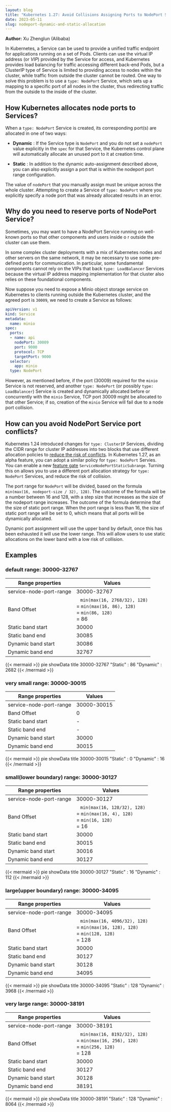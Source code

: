 ```yaml
---
layout: blog
title: "Kubernetes 1.27: Avoid Collisions Assigning Ports to NodePort Services"
date: 2023-05-11
slug: nodeport-dynamic-and-static-allocation
---
```


**Author:** Xu Zhenglun (Alibaba)

In Kubernetes, a Service can be used to provide a unified traffic endpoint for 
applications running on a set of Pods. Clients can use the virtual IP address (or _VIP_) provided
by the Service for access, and Kubernetes provides load balancing for traffic accessing
different back-end Pods, but a ClusterIP type of Service is limited to providing access to
nodes within the cluster, while traffic from outside the cluster cannot be routed.
One way to solve this problem is to use a `type: NodePort` Service, which sets up a mapping
to a specific port of all nodes in the cluster, thus redirecting traffic from the
outside to the inside of the cluster.

## How Kubernetes allocates node ports to Services?

When a `type: NodePort` Service is created, its corresponding port(s) are allocated in one
of two ways:

- **Dynamic** : If the Service type is `NodePort` and you do not set a `nodePort` 
  value explicitly in the `spec` for that Service, the Kubernetes control plane will
  automatically allocate an unused port to it at creation time.

- **Static** : In addition to the dynamic auto-assignment described above, you can also
  explicitly assign a port that is within the nodeport port range configuration.

The value of `nodePort` that you manually assign must be unique across the whole cluster.
Attempting to create a Service of `type: NodePort` where you explicitly specify a node port that
was already allocated results in an error.

## Why do you need to reserve ports of NodePort Service? 
Sometimes, you may want to have a NodePort Service running on well-known ports
so that other components and users inside o r outside the cluster can use them.

In some complex cluster deployments with a mix of Kubernetes nodes and other servers on the same network, 
it may be necessary to use some pre-defined ports for communication. In particular, some fundamental
components cannot rely on the VIPs that back `type: LoadBalancer` Services
because the virtual IP address mapping implementation for that cluster also relies on
these foundational components.

Now suppose you need to expose a Minio object storage service on Kubernetes to clients 
running outside the Kubernetes cluster, and the agreed port is `30009`, we need to 
create a Service as follows:

```yaml
apiVersion: v1
kind: Service
metadata:
  name: minio
spec:
  ports:
  - name: api
    nodePort: 30009
    port: 9000
    protocol: TCP
    targetPort: 9000
  selector:
    app: minio
  type: NodePort
```

However, as mentioned before, if the port (30009) required for the `minio` Service is not reserved,
and another `type: NodePort` (or possibly `type: LoadBalancer`) Service is created and dynamically
allocated before or concurrently with the `minio` Service, TCP port 30009 might be allocated to that
other Service; if so, creation of the `minio` Service will fail due to a node port collision.

## How can you avoid NodePort Service port conflicts? 
Kubernetes 1.24 introduced changes for `type: ClusterIP` Services, dividing the CIDR range for cluster
IP addresses into two blocks that use different allocation policies to [reduce the risk of conflicts](/docs/reference/networking/virtual-ips/#avoiding-collisions).
In Kubernetes 1.27, as an alpha feature, you can adopt a similar policy for `type: NodePort` Servies.
You can enable a new [feature gate](/docs/reference/command-line-tools-reference/feature-gates/)
`ServiceNodePortStaticSubrange`. Turning this on allows you to use a different port allocation strategy
for `type: NodePort` Services, and reduce the risk of collision.

The port range for `NodePort` will be divided, based on the formula `min(max(16, nodeport-size / 32), 128)`. 
The outcome of the formula will be a number between 16 and 128, with a step size that increases as the 
size of the nodeport range increases. The outcome of the formula determine that the size of static port 
range. When the port range is less than 16, the size of static port range will be set to 0, 
which means that all ports will be dynamically allocated.

Dynamic port assignment will use the upper band by default, once this has been exhausted it will use the lower range.
This will allow users to use static allocations on the lower band with a low risk of collision.

## Examples

### default range: 30000-32767
| Range properties        | Values                                                |
|-------------------------|-------------------------------------------------------|
| service-node-port-range | 30000-32767                                           |
| Band Offset             | &ensp; `min(max(16, 2768/32), 128)` <br>= `min(max(16, 86), 128)` <br>= `min(86, 128)` <br>= 86 |
| Static band start       | 30000                                                 |
| Static band end         | 30085                                                 |
| Dynamic band start      | 30086                                                 |
| Dynamic band end        | 32767                                                 |

{{< mermaid >}}
pie showData
    title 30000-32767
    "Static" : 86
    "Dynamic" : 2682
{{< /mermaid >}}

### very small range: 30000-30015
| Range properties        | Values                                                |
|-------------------------|-------------------------------------------------------|
| service-node-port-range | 30000-30015                                           |
| Band Offset             | 0                                                     |
| Static band start       | -                                                     |
| Static band end         | -                                                     |
| Dynamic band start      | 30000                                                 |
| Dynamic band end        | 30015                                                 |

{{< mermaid >}}
pie showData
    title 30000-30015
    "Static" : 0
    "Dynamic" : 16
{{< /mermaid >}}

### small(lower boundary) range: 30000-30127
| Range properties        | Values                                                |
|-------------------------|-------------------------------------------------------|
| service-node-port-range | 30000-30127                                           |
| Band Offset             | &ensp; `min(max(16, 128/32), 128)` <br>= `min(max(16, 4), 128)` <br>= `min(16, 128)` <br>= 16 |
| Static band start       | 30000                                                 |
| Static band end         | 30015                                                 |
| Dynamic band start      | 30016                                                 |
| Dynamic band end        | 30127                                                 |

{{< mermaid >}}
pie showData
    title 30000-30127
    "Static" : 16
    "Dynamic" : 112
{{< /mermaid >}}

### large(upper boundary) range: 30000-34095
| Range properties        | Values                                                |
|-------------------------|-------------------------------------------------------|
| service-node-port-range | 30000-34095                                           |
| Band Offset             | &ensp; `min(max(16, 4096/32), 128)` <br>= `min(max(16, 128), 128)` <br>= `min(128, 128)` <br>= 128 |
| Static band start       | 30000                                                 |
| Static band end         | 30127                                                 |
| Dynamic band start      | 30128                                                 |
| Dynamic band end        | 34095                                                 |

{{< mermaid >}}
pie showData
    title 30000-34095
    "Static" : 128
    "Dynamic" : 3968
{{< /mermaid >}}

### very large range: 30000-38191
| Range properties        | Values                                                |
|-------------------------|-------------------------------------------------------|
| service-node-port-range | 30000-38191                                           |
| Band Offset             | &ensp; `min(max(16, 8192/32), 128)` <br>= `min(max(16, 256), 128)` <br>= `min(256, 128)` <br>= 128 |
| Static band start       | 30000                                                 |
| Static band end         | 30127                                                 |
| Dynamic band start      | 30128                                                 |
| Dynamic band end        | 38191                                                 |

{{< mermaid >}}
pie showData
    title 30000-38191
    "Static" : 128
    "Dynamic" : 8064
{{< /mermaid >}}